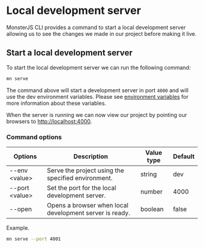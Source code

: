 # Local development server

MonsterJS CLI provides a command to start a local development server allowing us to see the changes we made in our project before making it live.

## Start a local development server

To start the local development server we can run the following command:

```bash
mn serve
```

The command above will start a development server in port `4000` and will use the dev environment variables.
Please see [environment variables](/useful-topics/environment-variables) for more information about these variables.

When the server is running we can now view our project by pointing our browsers to [http://localhost:4000](http://localhost:4000).

### Command options

| Options | Description | Value type | Default |
| --- | --- | --- | --- |
| --env <value\> | Serve the project using the specified environment. | string | dev |
| --port <value\> | Set the port for the local development server. | number | 4000 |
| --open | Opens a browser when local development server is ready. | boolean | false |

Example.

```bash
mn serve --port 4001
```
